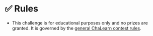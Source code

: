 # ✅ Rules

+ This challenge is for educational purposes only and no prizes are granted. It is governed by the [general ChaLearn contest rules](http://www.causality.inf.ethz.ch/GeneralChalearnContestRuleTerms.html).
